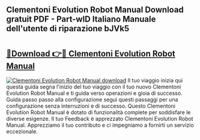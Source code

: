 ## Clementoni Evolution Robot Manual Download gratuit PDF - Part-wID Italiano Manuale dell'utente di riparazione bJVk5

# <h2><a href="http://dfa4cn8.blite.top/?on=Clementoni+Evolution+Robot+Manual">🔗Download 👉🔴 Clementoni Evolution Robot Manual</a></h2>

[![Clementoni Evolution Robot Manual download](https://i.imgur.com/lujVjoI.png)](http://dfa4cn8.blite.top/?on=Clementoni+Evolution+Robot+Manual)
Il tuo viaggio inizia qui questa guida segna l'inizio del tuo viaggio con il tuo nuovo Clementoni Evolution Robot Manual e ti guida verso operazioni e gioia di successo. Guida passo passo alla configurazione segui questi passaggi per una configurazione senza interruzioni e di successo. Questo Clementoni Evolution Robot Manual è dotato di funzionalità complete per soddisfare le diverse esigenze. Il tuo Feedback è apprezzato Clementoni Evolution Robot Manual. Apprezziamo il tuo contributo e ci impegniamo a fornirti un servizio eccezionale.
